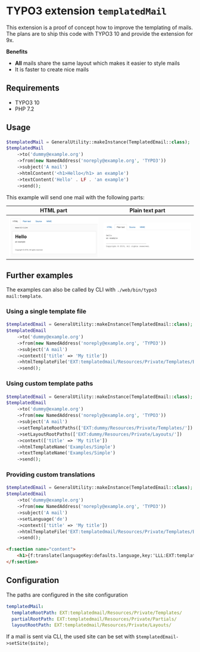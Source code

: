 # TYPO3 extension `templatedMail`

This extension is a proof of concept how to improve the templating of mails.
The plans are to ship this code with TYPO3 10 and provide the extension for 9x.

**Benefits**

- **All** mails share the same layout which makes it easier to style mails
- It is faster to create nice mails

## Requirements

- TYPO3 10
- PHP 7.2

## Usage

```php
$templatedMail = GeneralUtility::makeInstance(TemplatedEmail::class);
$templatedMail
    ->to('dummy@example.org')
    ->from(new NamedAddress('noreply@example.org', 'TYPO3'))
    ->subject('A mail')
    ->htmlContent('<h1>Hello</h1> an example')
    ->textContent('Hello' . LF . 'an example')
    ->send();
```

This example will send one mail with the following parts:

|                       HTML part                        |                    Plain text part                     |
|:------------------------------------------------------:|:------------------------------------------------------:|
| ![HTML](Resources/Public/Screenshots/example-html.png) | ![Plain](Resources/Public/Screenshots/example-txt.png) |


## Further examples

The examples can also be called by CLI with `./web/bin/typo3 mail:template`.

### Using a single template file

```php
$templatedEmail = GeneralUtility::makeInstance(TemplatedEmail::class);
$templatedEmail
    ->to('dummy@example.org')
    ->from(new NamedAddress('noreply@example.org', 'TYPO3'))
    ->subject('A mail')
    ->context(['title' => 'My title'])
    ->htmlTemplateFile('EXT:templatedmail/Resources/Private/Templates/Examples/Example.html')
    ->send();
```

### Using custom template paths

```php
$templatedEmail = GeneralUtility::makeInstance(TemplatedEmail::class);
$templatedEmail
    ->to('dummy@example.org')
    ->from(new NamedAddress('noreply@example.org', 'TYPO3'))
    ->subject('A mail')
    ->setTemplateRootPaths(['EXT:dummy/Resources/Private/Templates/'])
    ->setLayoutRootPaths(['EXT:dummy/Resources/Private/Layouts/'])
    ->context(['title' => 'My title'])
    ->htmlTemplateName('Examples/Simple')
    ->textTemplateName('Examples/Simple')
    ->send();
```

### Providing custom translations

```php
$templatedEmail = GeneralUtility::makeInstance(TemplatedEmail::class);
$templatedEmail
    ->to('dummy@example.org')
    ->from(new NamedAddress('noreply@example.org', 'TYPO3'))
    ->subject('A mail')
    ->setLanguage('de')
    ->context(['title' => 'My title'])
    ->htmlTemplateFile('EXT:templatedmail/Resources/Private/Templates/Examples/Example.html')
    ->send();
```

```html
<f:section name="content">
	<h1>{f:translate(languageKey:defaults.language,key:'LLL:EXT:templatedmail/Resources/Private/Language/dummy.xml:good_morning')}, {title}</h1>
</f:section>
```

## Configuration

The paths are configured in the site configuration

```yaml
templatedMail:
  templateRootPath: EXT:templatedmail/Resources/Private/Templates/
  partialRootPath: EXT:templatedmail/Resources/Private/Partials/
  layoutRootPath: EXT:templatedmail/Resources/Private/Layouts/
```

If a mail is sent via CLI, the used site can be set with `$templatedEmail->setSite($site);`

